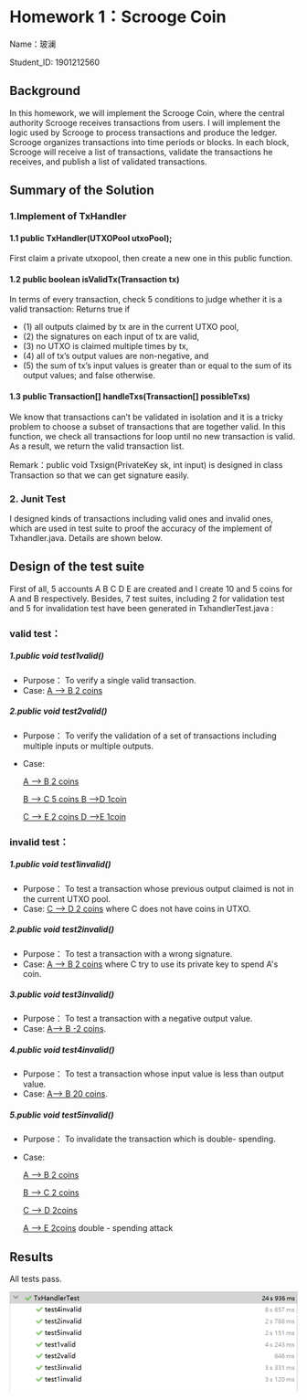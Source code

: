 # Homework 1：Scrooge Coin

Name：玻澜

Student_ID:   1901212560

## Background

In this homework, we will implement the Scrooge Coin, where the central authority Scrooge receives transactions from users. I will implement the logic used by Scrooge to process transactions and produce the ledger. Scrooge organizes transactions into time periods or
blocks. In each block, Scrooge will receive a list of transactions, validate the transactions he receives, and publish a list of validated transactions.

## Summary of the Solution

### 1.Implement of TxHandler

#### 1.1 public TxHandler(UTXOPool utxoPool);

First claim a private utxopool, then create a new one in this public function.

#### 1.2 public boolean isValidTx(Transaction tx)

In terms of every transaction,  check 5 conditions to judge whether it is a valid transaction: Returns true if

* (1) all outputs claimed by tx are in the current UTXO pool,
* (2) the signatures on each input of tx are valid,
* (3) no UTXO is claimed multiple times by tx,
* (4) all of tx’s output values are non-negative, and
* (5) the sum of tx’s input values is greater than or equal to the sum of
  its output values; and false otherwise.

#### 1.3 public Transaction[] handleTxs(Transaction[] possibleTxs)

We know that transactions can’t be validated in isolation and it is a tricky problem to choose a subset of transactions that are together valid. In this function,  we check all transactions for loop until no new transaction is valid. As a result, we return the valid transaction list.

Remark：public void Txsign(PrivateKey sk, int input) is designed in class Transaction so that we can get signature easily.

### 2. Junit Test

I designed kinds of transactions including valid ones and invalid ones, which are used in test suite to proof the accuracy of the implement of Txhandler.java.  Details are shown below.

## Design of the test suite

First of all,  5 accounts A B C D E are created and I create 10 and 5 coins for A and B respectively. Besides, 7 test suites, including 2 for validation test and 5 for invalidation test have been generated in TxhandlerTest.java :

### valid test：

##### 1.public void test1valid()

- Purpose： To verify a single valid transaction.
- Case:   <u>A --> B   2 coins</u>

##### 2.public void test2valid()

- Purpose： To verify the validation of a set of transactions including multiple inputs or multiple outputs.

- Case:   

  <u>A --> B   2 coins</u>

  <u>B --> C    5 coins       B -->D  1coin</u>

  <u>C --> E     2 coins       D -->E  1coin</u>

### invalid test：

##### 1.public void test1invalid()

- Purpose： To test a transaction whose previous output claimed is not in the current UTXO pool.
- Case:   <u>C --> D   2 coins</u>   where  C  does not  have coins in UTXO.

##### 2.public void test2invalid()

- Purpose： To test a transaction with a wrong signature.
- Case:   <u>A --> B   2 coins</u>   where  C try to use its private key to spend A's coin.

##### 3.public void test3invalid()

- Purpose： To test a transaction with a negative output value.
- Case:   <u>A--> B   -2 coins</u>.

##### 4.public void test4invalid()

- Purpose： To test a transaction whose input value is less than output value.
- Case:   <u>A--> B   20 coins</u>.

##### 5.public void test5invalid()

- Purpose： To invalidate the transaction which is double- spending.

- Case:   

  <u>A --> B    2 coins</u>

  <u>B --> C    2 coins</u>

  <u>C --> D    2coins</u>

  <u>A --> E    2coins</u>   double - spending attack

## Results

All tests pass.

![result](result.png)

